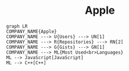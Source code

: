 <h1 align="center">Apple</h1>

```mermaid
graph LR
COMPANY_NAME{Apple}
COMPANY_NAME ---> U{Users} ---> UN[1]
COMPANY_NAME ---> R{Repositories} ---> RN[2]
COMPANY_NAME ---> G{Gists} ---> GN[1]
COMPANY_NAME ---> ML{Most Used<br>Languages}
ML --> JavaScript[JavaScript]
ML --> C++[C++]
```
